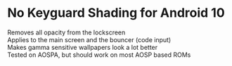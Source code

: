 # No Keyguard Shading for Android 10
Removes all opacity from the lockscreen<br>
Applies to the main screen and the bouncer (code input)<br>
Makes gamma sensitive wallpapers look a lot better<br>
Tested on AOSPA, but should work on most AOSP based ROMs<br>
